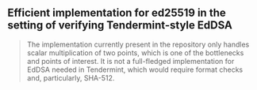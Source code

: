## Efficient implementation for ed25519 in the setting of verifying Tendermint-style EdDSA

> The implementation currently present in the repository only handles scalar multiplication of two points, which is one 
> of the bottlenecks and points of interest. It is not a full-fledged implementation for EdDSA needed in Tendermint, 
> which would require format checks and, particularly, SHA-512.

